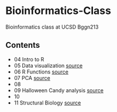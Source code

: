 # Bioinformatics-Class

Bioinformatics class at UCSD Bggn213

## Contents

- 04 Intro to R 
- 05 Data visualization [source](https://github.com/nicolejac16/Bioinformatics-Class/tree/main/class05%20copy)
- 06 R Functions [source](https://github.com/nicolejac16/Bioinformatics-Class/tree/main/Class06)
- 07 PCA [source](https://github.com/nicolejac16/Bioinformatics-Class/tree/main/Class7_PCA)
- 08
- 09 Halloween Candy analysis [source](https://github.com/nicolejac16/Bioinformatics-Class/tree/main/Class09)
- 10 
- 11 Structural Biology [source](https://github.com/nicolejac16/Bioinformatics-Class/tree/main/Class11-structurealbio)

